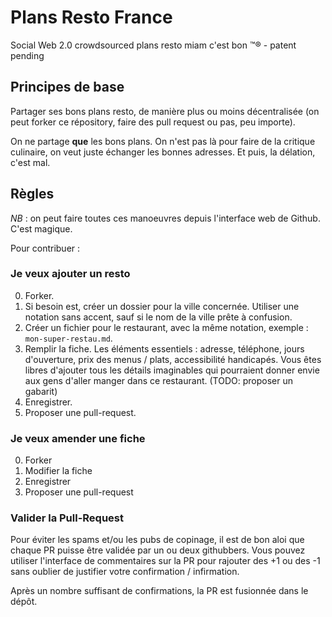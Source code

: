 # Plans Resto France
 

Social Web 2.0 crowdsourced plans resto miam c'est bon ™® - patent pending

## Principes de base


Partager ses bons plans resto, de manière plus ou moins décentralisée (on peut forker ce répository, faire des pull request ou pas, peu importe).

On ne partage **que** les bons plans. On n'est pas là pour faire de la critique culinaire, on veut juste échanger les bonnes adresses. Et puis, la délation, c'est mal.

## Règles

*NB* : on peut faire toutes ces manoeuvres depuis l'interface web de Github. C'est magique.

Pour contribuer :


### Je veux ajouter un resto

0. Forker.
1. Si besoin est, créer un dossier pour la ville concernée. Utiliser une notation sans accent, sauf si le nom de la ville prête à confusion.
2. Créer un fichier pour le restaurant, avec la même notation, exemple : `mon-super-restau.md`.
3. Remplir la fiche. Les éléments essentiels : adresse, téléphone, jours d'ouverture, prix des menus / plats, accessibilité handicapés. Vous êtes libres d'ajouter tous les détails imaginables qui pourraient donner envie aux gens d'aller manger dans ce restaurant. (TODO: proposer un gabarit)
4. Enregistrer.
5. Proposer une pull-request.

### Je veux amender une fiche

0. Forker
1. Modifier la fiche
2. Enregistrer
3. Proposer une pull-request

### Valider la Pull-Request

Pour éviter les spams et/ou les pubs de copinage, il est de bon aloi que chaque PR puisse être validée par un ou deux githubbers. Vous pouvez utiliser l'interface de commentaires sur la PR pour rajouter des +1 ou des -1 sans oublier de justifier votre confirmation / infirmation.

Après un nombre suffisant de confirmations, la PR est fusionnée dans le dépôt.
